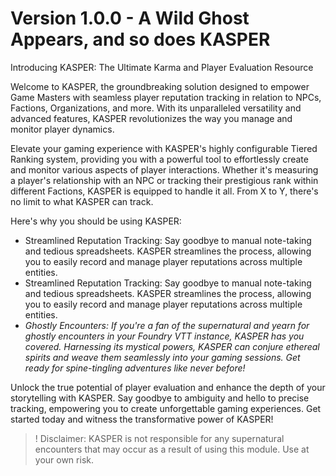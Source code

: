 # Version 1.0.0 - A Wild Ghost Appears, and so does KASPER
Introducing KASPER: The Ultimate Karma and Player Evaluation Resource

Welcome to KASPER, the groundbreaking solution designed to empower Game Masters with seamless player reputation tracking in relation to NPCs, Factions, Organizations, and more. With its unparalleled versatility and advanced features, KASPER revolutionizes the way you manage and monitor player dynamics.

Elevate your gaming experience with KASPER's highly configurable Tiered Ranking system, providing you with a powerful tool to effortlessly create and monitor various aspects of player interactions. Whether it's measuring a player's relationship with an NPC or tracking their prestigious rank within different Factions, KASPER is equipped to handle it all. From X to Y, there's no limit to what KASPER can track.

Here's why you should be using KASPER:
* Streamlined Reputation Tracking: Say goodbye to manual note-taking and tedious spreadsheets. KASPER streamlines the process, allowing you to easily record and manage player reputations across multiple entities.
* Streamlined Reputation Tracking: Say goodbye to manual note-taking and tedious spreadsheets. KASPER streamlines the process, allowing you to easily record and manage player reputations across multiple entities.
* *Ghostly Encounters: If you're a fan of the supernatural and yearn for ghostly encounters in your Foundry VTT instance, KASPER has you covered. Harnessing its mystical powers, KASPER can conjure ethereal spirits and weave them seamlessly into your gaming sessions. Get ready for spine-tingling adventures like never before!*

Unlock the true potential of player evaluation and enhance the depth of your storytelling with KASPER. Say goodbye to ambiguity and hello to precise tracking, empowering you to create unforgettable gaming experiences. Get started today and witness the transformative power of KASPER!

> ! Disclaimer: KASPER is not responsible for any supernatural encounters that may occur as a result of using this module. Use at your own risk.